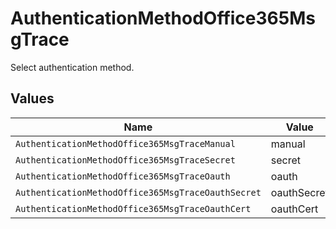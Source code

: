 # AuthenticationMethodOffice365MsgTrace

Select authentication method.


## Values

| Name                                               | Value                                              |
| -------------------------------------------------- | -------------------------------------------------- |
| `AuthenticationMethodOffice365MsgTraceManual`      | manual                                             |
| `AuthenticationMethodOffice365MsgTraceSecret`      | secret                                             |
| `AuthenticationMethodOffice365MsgTraceOauth`       | oauth                                              |
| `AuthenticationMethodOffice365MsgTraceOauthSecret` | oauthSecret                                        |
| `AuthenticationMethodOffice365MsgTraceOauthCert`   | oauthCert                                          |